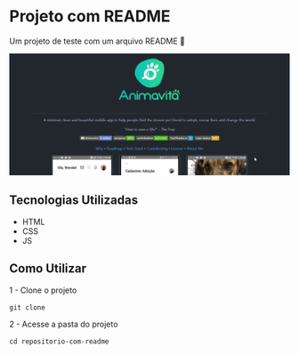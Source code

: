 # Projeto com README
Um projeto de teste com um arquivo README 🚀

[<img src="./tela.gif" alt="gif da tela inicial do projeto xyz">](https://google.com)

## Tecnologias Utilizadas
- HTML
- CSS
- JS

## Como Utilizar

1 - Clone o projeto
```
git clone
```
2 - Acesse a pasta do projeto
```
cd repositorio-com-readme
```